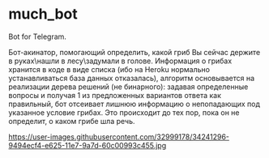 # much_bot
Bot for Telegram.

Бот-акинатор, помогающий определить, какой гриб Вы сейчас держите в руках\нашли в лесу\задумали в голове. 
Информация о грибах хранится в коде в виде списка (ибо на Heroku нормально устанавливаться база данных отказалась), 
алгоритм основывается на реализации дерева решений (не бинарного):
задавая определенные вопросы и получая 1 из предложенных вариантов ответа как правильный, 
бот отсеивает лишнюю информацию о непопадающих под указанное условие грибах.
Это происходит до тех пор, пока он не определит, о каком грибе шла речь.

https://user-images.githubusercontent.com/32999178/34241296-9494ecf4-e625-11e7-9a7d-60c00993c455.jpg
